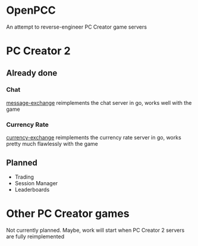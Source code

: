 # OpenPCC
An attempt to reverse-engineer PC Creator game servers

# PC Creator 2
## Already done
### Chat
[message-exchange](https://github.com/pccre/message-exchange) reimplements the chat server in go, works well with the game

### Currency Rate
[currency-exchange](https://github.com/pccre/currency-exchange) reimplements the currency rate server in go, works pretty much flawlessly with the game

## Planned
- Trading
- Session Manager
- Leaderboards

# Other PC Creator games
Not currently planned. Maybe, work will start when PC Creator 2 servers are fully reimplemented
